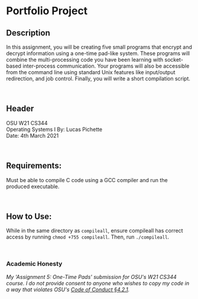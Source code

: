 # Portfolio Project

## Description
In this assignment, you will be creating five small programs that encrypt and decrypt information using a one-time pad-like system. These programs will combine the multi-processing code you have been learning with socket-based inter-process communication. Your programs will also be accessible from the command line using standard Unix features like input/output redirection, and job control. Finally, you will write a short compilation script.    

<br>


## Header
OSU W21 CS344  
Operating Systems I 
By: Lucas Pichette  
Date: 4th March 2021  
  
<br>

## Requirements:
Must be able to compile C code using a GCC compiler and run the produced executable.    
  
<br>

## How to Use:
While in the same directory as `compileall`, ensure compileall has correct access by running `chmod +755 compileall`. Then, run `./compileall`.     
  
<br>


### Academic Honesty
*My 'Assignment 5: One-Time Pads' submission for OSU's W21 CS344 course. I do not provide consent to anyone who wishes to copy my code in a way that violates OSU's [Code of Conduct §4.2.1](https://studentlife.oregonstate.edu/sites/studentlife.oregonstate.edu/files/student-conduct-community-standards/Code/code_of_student_conduct_8_14_20.pdf).*
